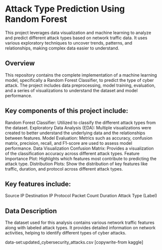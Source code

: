 # Attack Type Prediction Using Random Forest
  
  This project leverages data visualization and machine learning to analyze and predict different attack types based on network traffic data. It uses various exploratory techniques to uncover trends, patterns, and relationships, making complex data easier to understand.

## Overview
 
  This repository contains the complete implementation of a machine learning model, specifically a Random Forest Classifier, to predict the type of cyber attack. The project includes data preprocessing, model training, evaluation, and a series of visualizations to understand the dataset and model performance.

## Key components of this project include:
 
  Random Forest Classifier: Utilized to classify the different attack types from the dataset.
  Exploratory Data Analysis (EDA): Multiple visualizations were created to better understand the underlying data and the relationships between features.
  Model Evaluation: Metrics such as accuracy, confusion matrix, precision, recall, and F1-score are used to assess model performance.
  Data Visualization
  Confusion Matrix: Provides a visualization of the classification accuracy across different attack types.
  Feature Importance Plot: Highlights which features most contribute to predicting the attack type.
  Distribution Plots: Show the distribution of key features like traffic, duration, and protocol across different attack types.

## Key features include:

  Source IP
  Destination IP
  Protocol
  Packet Count
  Duration
  Attack Type (Label)

## Data Description
  
  The dataset used for this analysis contains various network traffic features along with labeled attack types. It provides detailed information on network activities, helping to identify different types of cyber attacks.

data-set:updated_cybersecurity_attacks.csv  [copywrite-from kaggle] 
